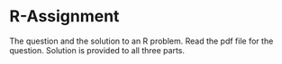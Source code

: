 # R-Assignment
The question and the solution to an R problem. Read the pdf file for the question. Solution is provided to all three parts.
